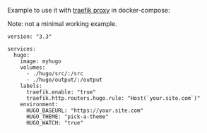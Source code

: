 Example to use it with [traefik proxy](https://doc.traefik.io/traefik/) in docker-compose:

Note: not a minimal working example.

```
version: "3.3"

services:
  hugo:
    image: myhugo
    volumes:
      - ./hugo/src/:/src
      - ./hugo/output/:/output
    labels:
      traefik.enable: "true"
      traefik.http.routers.hugo.rule: "Host(`your.site.com`)"
    environment:
      HUGO_BASEURL: "https://your.site.com"
      HUGO_THEME: "pick-a-theme"
      HUGO_WATCH: "true"
```
